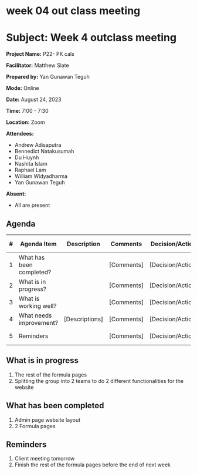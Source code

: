 # week 04 out class meeting

# **Subject: Week 4 outclass meeting**

**Project Name:** P22- PK cals

**Facilitator:** Matthew Slate

**Prepared by:** Yan Gunawan Teguh

**Mode:** Online

**Date:** August 24, 2023

**Time:** 7:00 - 7:30

**Location:** Zoom

**Attendees:**

- Andrew Adisaputra
- Bennedict Natakusumah
- Du Huynh
- Nashita Islam
- Raphael Lam
- William Widyadharma
- Yan Gunawan Teguh

**Absent:**

- All are present

## **Agenda**

| # | Agenda Item | Description | Comments | Decision/Action | Who? | Items for Escalation |
| --- | --- | --- | --- | --- | --- | --- |
| 1 | What has been completed? |  | [Comments] | [Decision/Action] | [Who?] | [Items for Escalation] |
| 2 | What is in progress? |  | [Comments] | [Decision/Action] | [Who?] | [Items for Escalation] |
| 3 | What is working well? |  | [Comments] | [Decision/Action] | [Who?] | [Items for Escalation] |
| 4 | What needs improvement? | [Descriptions] | [Comments] | [Decision/Action] | [Who?] | [Items for Escalation] |
| 5 | Reminders |  | [Comments] | [Decision/Action] | [Who?] | [Items for Escalation] |

## What is in progress

1. The rest of the formula pages
2. Splitting the group into 2 teams to do 2 different functionalities for the website

## What has been completed

1. Admin page website layout 
2. 2 Formula pages

## Reminders

1. Client meeting tomorrow
2. Finish the rest of the formula pages before the end of next week